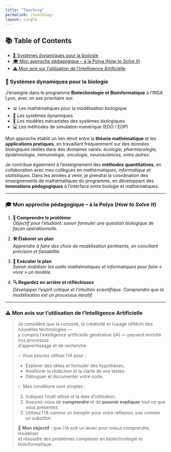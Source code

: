 ```yaml
---
title: "Teaching"
permalink: /teaching/
layout: single
---
```


## 📚 Table of Contents
- [🦋 Systèmes dynamiques pour la biologie](#-systèmes-dynamiques-pour-la-biologie)
- [🎓 Mon approche pédagogique – à la Polya (*How to Solve It*)](#-mon-approche-pédagogique--à-la-polya-how-to-solve-it)
- [⚠️ Mon avis sur l’utilisation de l’Intelligence Artificielle](#-mon-avis-sur-lutilisation-de-lintelligence-artificielle)


### 🦋 Systèmes dynamiques pour la biologie 
  
J’enseigne dans le programme **Biotechnologie et Bioinformatique** à l’INSA Lyon, avec un axe prioritaire sur:
-	📊 Les mathématiques pour la modélisation biologique
-	🔄 Les systèmes dynamiques
-	🧬 Les modèles mécanistes des systèmes biologiques
-	💻 Les méthodes de simulation numérique (EDO / EDP)

Mon approche établit un lien étroit entre la **théorie mathématique** et les **applications pratiques**, en travaillant fréquemment sur des données biologiques réelles dans des domaines variés: *écologie, pharmacologie, épidémiologie, immunologie, oncologie, neurosciences, entre autres*.

Je contribue également à l’enseignement des **méthodes quantitatives**, en collaboration avec mes collègues en *mathématiques, informatique et statistiques*.
Dans les années à venir, je prendrai la coordination des enseignements de mathématiques du programme, en développant des **innovations pédagogiques** à l’interface entre biologie et mathématiques.

---

### 🎓 Mon approche pédagogique – à la Polya (*How to Solve It*)

1. **📌 Comprendre le problème**  
   *Objectif pour l’étudiant: savoir formuler une question biologique de façon opérationnelle.*

2. **🛠 Élaborer un plan**  
   *Apprendre à faire des choix de modélisation pertinents, en conciliant précision et faisabilité.*

3. **🚀 Exécuter le plan**  
   *Savoir mobiliser les outils mathématiques et informatiques pour faire « vivre » un modèle.*

4. **🔍 Regardez en arrière et réfléchissez**  
   *Développer l’esprit critique et l’intuition scientifique. Comprendre que la modélisation est un processus itératif.*

---

### ⚠️ Mon avis sur l’utilisation de l’Intelligence Artificielle
>
> Je considère que la curiosité, la créativité et l’usage réfléchi des nouvelles technologies —  
> y compris l’intelligence artificielle générative (IA) — peuvent enrichir nos processus  
> d’apprentissage et de recherche.
>
> 💡 Vous pouvez utiliser l’IA pour :
> - Explorer des idées et formuler des hypothèses.
> - Améliorer la rédaction et la clarté de vos textes.
> - Déboguer et documenter votre code.
>
> ✅ Mes conditions sont simples :
> 1. Indiquez l’outil utilisé et la date d’utilisation.
> 2. Assurez-vous de **comprendre** et de **pouvoir expliquer** tout ce que vous présentez.
> 3. Utilisez l’IA comme un tremplin pour votre réflexion, pas comme un substitut.
>
> 🚀 **Mon objectif** : que l’IA soit un levier pour mieux comprendre, modéliser  
> et résoudre des problèmes complexes en biotechnologie et bioinformatique.

